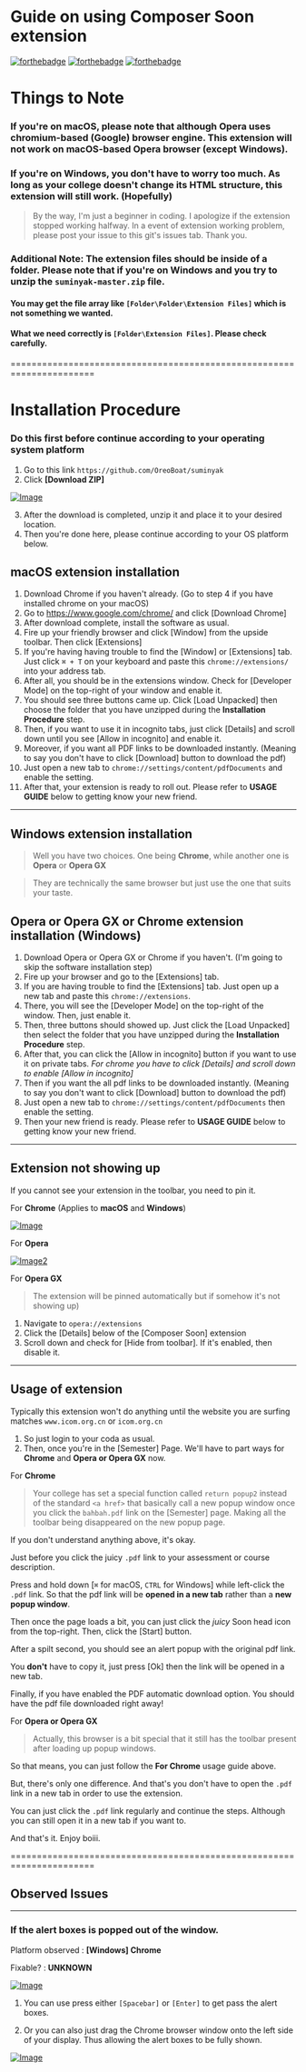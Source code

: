 # Guide on using Composer Soon extension
[![forthebadge](https://forthebadge.com/images/badges/made-with-javascript.svg)](https://forthebadge.com)
[![forthebadge](https://forthebadge.com/images/badges/uses-html.svg)](https://forthebadge.com)
[![forthebadge](https://forthebadge.com/images/badges/built-with-grammas-recipe.svg)](https://forthebadge.com)

# Things to Note
### If you're on macOS, please note that although Opera uses chromium-based (Google) browser engine. This extension will not work on macOS-based Opera browser (except Windows).

### If you're on Windows, you don't have to worry too much. As long as your college doesn't change its HTML structure, this extension will still work. (Hopefully)
> By the way, I'm just a beginner in coding. I apologize if the extension stopped working halfway. In a event of extension working problem, please post your issue to this git's issues tab. Thank you.

### Additional Note: The extension files should be inside of a folder. Please note that if you're on Windows and you try to unzip the `suminyak-master.zip` file. 
#### You may get the file array like `[Folder\Folder\Extension Files]` which is not something we wanted.
#### What we need correctly is `[Folder\Extension Files]`. Please check carefully.

======================================================================
# Installation Procedure
### Do this first before continue according to your operating system platform
1. Go to this link `https://github.com/OreoBoat/suminyak`
2. Click **[Download ZIP]**

[![Image](https://i.ibb.co/TRPzYt3/Screenshot-2563-06-25-at-7-18-09-PM.png)](https://ibb.co/q9mb7pQ)

3. After the download is completed, unzip it and place it to your desired location.
4. Then you're done here, please continue according to your OS platform below.

## macOS extension installation
1. Download Chrome if you haven't already. (Go to step 4 if you have installed chrome on your macOS)
2. Go to https://www.google.com/chrome/ and click [Download Chrome]
3. After download complete, install the software as usual.
4. Fire up your friendly browser and click [Window] from the upside toolbar. Then click [Extensions]
5. If you're having having trouble to find the [Window] or [Extensions] tab. Just click `⌘ + T` on your keyboard and paste this `chrome://extensions/` into your address tab.
6. After all, you should be in the extensions window. Check for [Developer Mode] on the top-right of your window and enable it.
7. You should see three buttons came up. Click [Load Unpacked] then choose the folder that you have unzipped during the **Installation Procedure** step.
8. Then, if you want to use it in incognito tabs, just click [Details] and scroll down until you see [Allow in incognito] and enable it.
9. Moreover, if you want all PDF links to be downloaded instantly. (Meaning to say you don't have to click [Download] button to download the pdf)
10. Just open a new tab to `chrome://settings/content/pdfDocuments` and enable the setting.
8. After that, your extension is ready to roll out. Please refer to **USAGE GUIDE** below to getting know your new friend.

-----------------------------------------------------------------------

## Windows extension installation
> Well you have two choices. One being **Chrome**, while another one is **Opera** or **Opera GX** 

> They are technically the same browser but just use the one that suits your taste.

## Opera or Opera GX or Chrome extension installation (Windows)
1. Download Opera or Opera GX or Chrome if you haven't. (I'm going to skip the software installation step)
2. Fire up your browser and go to the [Extensions] tab. 
3. If you are having trouble to find the [Extensions] tab. Just open up a new tab and paste this `chrome://extensions`.
4. There, you will see the [Developer Mode] on the top-right of the window. Then, just enable it.
5. Then, three buttons should showed up. Just click the [Load Unpacked] then select the folder that you have unzipped during the **Installation Procedure** step.
6. After that, you can click the [Allow in incognito] button if you want to use it on private tabs.
*For chrome you have to click [Details] and scroll down to enable [Allow in incognito]*
7. Then if you want the all pdf links to be downloaded instantly. (Meaning to say you don't want to click [Download] button to download the pdf)
8. Just open a new tab to `chrome://settings/content/pdfDocuments` then enable the setting.
9. Then your new friend is ready. Please refer to **USAGE GUIDE** below to getting know your new friend.

-----------------------------------------------------------------------

## Extension not showing up
If you cannot see your extension in the toolbar, you need to pin it.

For **Chrome** (Applies to **macOS** and **Windows**)

[![Image](https://i.ibb.co/jyzYsHb/Screenshot-2563-06-25-at-6-24-39-PM.png)](https://imgbb.com/)


For **Opera**

[![Image2](https://i.ibb.co/hKdRM8n/Screenshot-2563-06-25-at-6-40-56-PM.png)](https://imgbb.com/)

For **Opera GX**
> The extension will be pinned automatically but if somehow it's not showing up)
1. Navigate to `opera://extensions`
2. Click the [Details] below of the [Composer Soon] extension
3. Scroll down and check for [Hide from toolbar]. If it's enabled, then disable it.

-----------------------------------------------------------------------

## Usage of extension
Typically this extension won't do anything until the website you are surfing matches `www.icom.org.cn` or `icom.org.cn`
1. So just login to your coda as usual. 
2. Then, once you're in the [Semester] Page. We'll have to part ways for **Chrome** and **Opera or Opera GX** now.

For **Chrome**
> Your college has set a special function called `return popup2` instead of the standard `<a href>` that basically call a new popup window once you click the `bahbah.pdf` link on the [Semester] page. Making all the toolbar being disappeared on the new popup page.

If you don't understand anything above, it's okay. 

Just before you click the juicy `.pdf` link to your assessment or course description.

Press and hold down [`⌘` for macOS, `CTRL` for Windows] while left-click the `.pdf` link. So that the pdf link will be **opened in a new tab** rather than a **new popup window**.

Then once the page loads a bit, you can just click the *juicy* Soon head icon from the top-right. Then, click the [Start] button.

After a spilt second, you should see an alert popup with the original pdf link. 

You **don't** have to copy it, just press [Ok] then the link will be opened in a new tab.

Finally, if you have enabled the PDF automatic download option. You should have the pdf file downloaded right away!

For **Opera or Opera GX**

> Actually, this browser is a bit special that it still has the toolbar present after loading up popup windows.

So that means, you can just follow the **For Chrome** usage guide above. 

But, there's only one difference. And that's you don't have to open the `.pdf` link in a new tab in order to use the extension. 

You can just click the `.pdf` link regularly and continue the steps. Although you can still open it in a new tab if you want to.

And that's it. Enjoy boiii.


======================================================================


## Observed Issues

-----------------------------------------------------------------------

### If the alert boxes is popped out of the window.

Platform observed : **[Windows] Chrome**

Fixable? : **UNKNOWN**

[![Image](https://i.ibb.co/8DGQHTt/testsa.jpg)](https://imgbb.com/)

1. You can use press either `[Spacebar]` or `[Enter]` to get pass the alert boxes.

2. Or you can also just drag the Chrome browser window onto the left side of your display. Thus allowing the alert boxes to be fully shown.

[![Image](https://i.ibb.co/ySGWm1p/new.jpg)](https://imgbb.com/)




